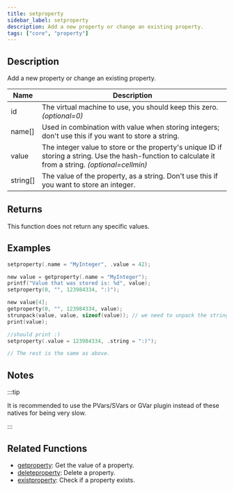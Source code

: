 ```yaml
---
title: setproperty
sidebar_label: setproperty
description: Add a new property or change an existing property.
tags: ["core", "property"]
---
```


<LowercaseNote />

## Description

Add a new property or change an existing property.

| Name     | Description                                                                                                                                           |
| -------- | ----------------------------------------------------------------------------------------------------------------------------------------------------- |
| id       | The virtual machine to use, you should keep this zero. *(optional=0)*                                                                                 |
| name[]   | Used in combination with value when storing integers; don't use this if you want to store a string.                                                   |
| value    | The integer value to store or the property's unique ID if storing a string. Use the hash-function to calculate it from a string. *(optional=cellmin)* |
| string[] | The value of the property, as a string. Don't use this if you want to store an integer.                                                               |

## Returns

This function does not return any specific values.

## Examples

```c
setproperty(.name = "MyInteger", .value = 42);

new value = getproperty(.name = "MyInteger");
printf("Value that was stored is: %d", value);
setproperty(0, "", 123984334, ":)");

new value[4];
getproperty(0, "", 123984334, value);
strunpack(value, value, sizeof(value)); // we need to unpack the string first
print(value);

//should print :)
setproperty(.value = 123984334, .string = ":)");

// The rest is the same as above.
```

## Notes

:::tip

It is recommended to use the PVars/SVars or GVar plugin instead of these natives for being very slow.

:::

## Related Functions

- [getproperty](getproperty): Get the value of a property.
- [deleteproperty](deleteproperty): Delete a property.
- [existproperty](existproperty): Check if a property exists.
